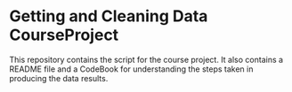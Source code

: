Getting and Cleaning Data
CourseProject
===================================

This repository contains the script for the course project.  It also contains a README file and a CodeBook for understanding the steps taken in producing the data results.
